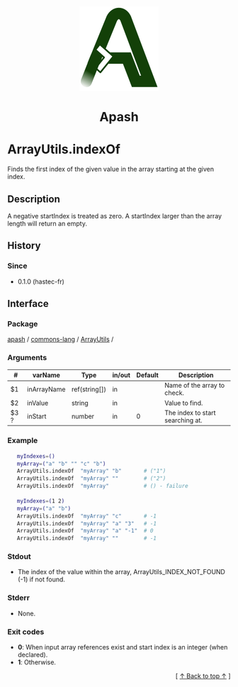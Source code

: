 
<div align='center' id='apash-top'>
  <a href='https://github.com/hastec-fr/apash'>
    <img alt='apash-logo' src='../../../../../../assets/apash-logo.svg'/>
  </a>

  # Apash
</div>


# ArrayUtils.indexOf
Finds the first index of the given value in the array starting at the given index.
## Description
   A negative startIndex is treated as zero. 
   A startIndex larger than the array length will return an empty.

## History
### Since
  * 0.1.0 (hastec-fr)

## Interface
### Package
<!-- apash.packageBegin -->
[apash](../../../apash.md) / [commons-lang](../../commons-lang.md) / [ArrayUtils](../ArrayUtils.md) / 
<!-- apash.packageEnd -->

### Arguments
 | #      | varName        | Type          | in/out   | Default    | Description                          |
 |--------|----------------|---------------|----------|------------|--------------------------------------|
 | $1     | inArrayName    | ref(string[]) | in       |            | Name of the array to check.          |
 | $2     | inValue        | string        | in       |            | Value to find.                       |
 | $3 ?   | inStart        | number        | in       | 0          | The index to start searching at.     |

### Example
 ```bash
    myIndexes=()
    myArray=("a" "b" "" "c" "b")
    ArrayUtils.indexOf  "myArray" "b"       # ("1")
    ArrayUtils.indexOf  "myArray" ""        # ("2")
    ArrayUtils.indexOf  "myArray"           # () - failure

    myIndexes=(1 2)
    myArray=("a" "b")
    ArrayUtils.indexOf  "myArray" "c"       # -1
    ArrayUtils.indexOf  "myArray" "a" "3"   # -1
    ArrayUtils.indexOf  "myArray" "a" "-1"  # 0
    ArrayUtils.indexOf  "myArray" ""        # -1
 ```

### Stdout
  * The index of the value within the array, ArrayUtils_INDEX_NOT_FOUND (-1) if not found.
### Stderr
  * None.

### Exit codes
  * **0**: When input array references exist and start index is an integer (when declared).
  * **1**: Otherwise.

  <div align='right'>[ <a href='#apash-top'>↑ Back to top ↑</a> ]</div>

